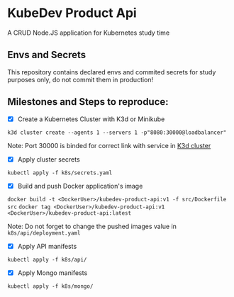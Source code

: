# KubeDev Product Api
A CRUD Node.JS application for Kubernetes study time 

## Envs and Secrets
This repository contains declared envs and commited secrets for study purposes only, do not commit them in production!

## Milestones and Steps to reproduce:
- [x] Create a Kubernetes Cluster with K3d or Minikube

`k3d cluster create --agents 1 --servers 1 -p"8080:30000@loadbalancer"`

Note: Port 30000 is binded for correct link with service in [K3d cluster](https://k3d.io/)

- [x] Apply cluster secrets 

`kubectl apply -f k8s/secrets.yaml`

- [x] Build and push Docker application's image

`docker build -t <DockerUser>/kubedev-product-api:v1 -f src/Dockerfile src`
`docker tag <DockerUser>/kubedev-product-api:v1 <DockerUser>/kubedev-product-api:latest`

Note: Do not forget to change the pushed images value in `k8s/api/deployment.yaml`

- [x] Apply API manifests

`kubectl apply -f k8s/api/`

- [x] Apply Mongo manifests

`kubectl apply -f k8s/mongo/`
